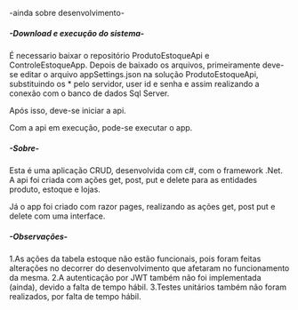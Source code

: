 -ainda sobre desenvolvimento-


##### -Download e execução do sistema-

É necessario baixar o repositório ProdutoEstoqueApi e ControleEstoqueApp.
Depois de baixado os arquivos, primeiramente deve-se editar o arquivo appSettings.json na solução ProdutoEstoqueApi, substituindo os * pelo servidor, user id e senha e assim realizando a conexão com o banco de dados Sql Server.

Após isso, deve-se iniciar a api.

Com a api em execução, pode-se executar o app.


##### -Sobre-
Esta é uma aplicação CRUD, desenvolvida com c#, com o framework .Net.
A api foi criada com ações get, post, put e delete para as entidades produto, estoque e lojas.

Já o app foi criado com razor pages, realizando as ações get, post put e delete com uma interface.

##### -Observações-
1.As ações da tabela estoque não estão funcionais, pois foram feitas alterações no decorrer do desenvolvimento que afetaram no funcionamento da mesma.
2.A autenticação por JWT também não foi implementada (ainda), devido a falta de tempo hábil.
3.Testes unitários também não foram realizados, por falta de tempo hábil.
